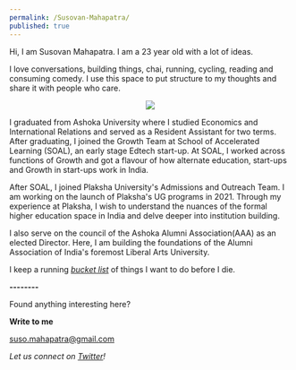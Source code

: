```yaml
---
permalink: /Susovan-Mahapatra/
published: true
---
```

Hi, I am Susovan Mahapatra. I am a 23 year old with a lot of ideas. 

I love conversations, building things, chai, running, cycling, reading and consuming comedy. I use this space to put structure to my thoughts and share it with people who care.

<p align="center">
  <img class="img-responsive" src="https://i.ibb.co/gSx7tPz/IMG-20210224-103403.jpg">
</p>

I graduated from Ashoka University where I studied Economics and International Relations and served as a Resident Assistant for two terms. After graduating, I joined the Growth Team at School of Accelerated Learning (SOAL), an early stage Edtech start-up. At SOAL, I worked across functions of Growth and got a flavour of how alternate education, start-ups and Growth in start-ups work in India. 

After SOAL, I joined Plaksha University's Admissions and Outreach Team. I am working on the launch of Plaksha's UG programs in 2021. Through my experience at Plaksha, I wish to understand the nuances of the formal higher education space in India and delve deeper into institution building.

I also serve on the council of the Ashoka Alumni Association(AAA) as an elected Director. Here, I am building the foundations of the Alumni Association of India's foremost Liberal Arts University. 

I keep a running _[bucket list](https://whysosuso.com/Susovan-Mahapatra-bucket-list/)_ of things I want to do before I die. 

**--------**

Found anything interesting here? 

**Write to me**

[suso.mahapatra@gmail.com](mailto:suso.mahapatra@gmail.com)

_Let us connect on [Twitter](https://www.twitter.com/whysosuso/)!_
